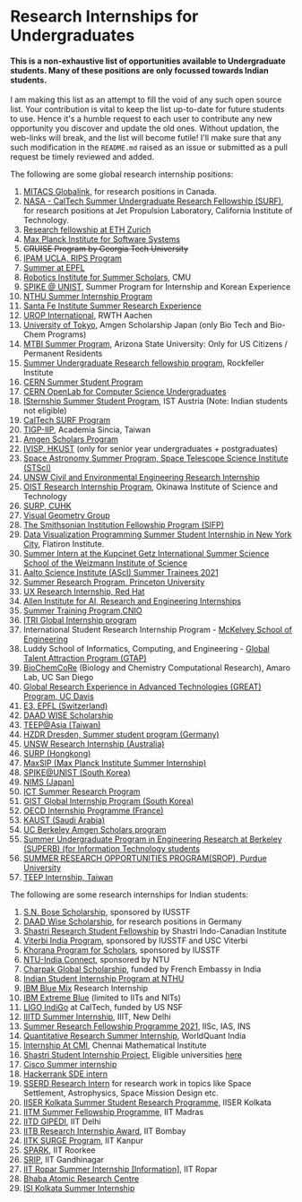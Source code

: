 # Research Internships for Undergraduates

#### This is a non-exhaustive list of opportunities available to Undergraduate students. Many of these positions are only focussed towards Indian students.

I am making this list as an attempt to fill the void of any such open source list. Your contribution is vital to keep the list up-to-date for future students to use. Hence it's a humble request to each user to contribute any new opportunity you discover and update the old ones. Without updation, the web-links will break, and the list will become futile! I'll make sure that any such modification in the `README.md` raised as an issue or submitted as a pull request be timely reviewed and added.

The following are some global research internship positions:

1.  [MITACS Globalink](https://www.mitacs.ca/en/programs/globalink/globalink-research-internship), for research positions in Canada.
2. [NASA - CalTech Summer Undergraduate Research Fellowship (SURF)](https://www.jpl.nasa.gov/edu/intern/apply/caltech-summer-undergraduate-research-fellowship/), for research positions at Jet Propulsion Laboratory, California Institute of Technology.
3. [Research fellowship at ETH Zurich](https://www.inf.ethz.ch/studies/summer-research-fellowship.html)
4. [Max Planck Institute for Software Systems](https://apply.mpi-sws.org/register/internship/)
5. ~~CRUISE Program by Georgia Tech University~~
6. [IPAM UCLA, RIPS Program](http://www.ipam.ucla.edu/programs/student-research-programs/)
7. [Summer at EPFL](https://summer.epfl.ch/)
8. [Robotics Institute for Summer Scholars](https://riss.ri.cmu.edu/), CMU
9. [SPIKE @ UNIST](http://spike.unist.ac.kr/main/main.php), Summer Program for Internship and Korean Experience
10. [NTHU Summer Internship Program](http://eng-en.web.nthu.edu.tw/files/14-1130-129169,r1447-1.php)
11. [Santa Fe Institute Summer Research Experience](https://www.santafe.edu/engage/learn/programs/undergraduate-complexity-research)
12. [UROP International](http://www.rwth-aachen.de/cms/root/Forschung/Angebote-fuer-Forschende/Angebote-fuer-Studierende/UROP/UROP-INternational/~wnr/Informationen-fuer-Studierende/?lidx=1), RWTH Aachen
13. [University of Tokyo](http://www.amgenscholars.com/japan-program), Amgen Scholarship Japan (only Bio Tech and Bio-Chem Programs)
14. [MTBI Summer Program](https://mtbi.asu.edu/summerprogram), Arizona State University: Only for US Citizens / Permanent Residents
15. [Summer Undergraduate Research fellowship program](https://www.rockefeller.edu/education-and-training/surf/), Rockfeller Institute
16. [CERN Summer Student Program](https://careers.cern/summer)  
17. [CERN OpenLab for Computer Science Undergraduates](https://openlab.cern/education)
18. [ISternship Summer Student Program](https://phd.pages.ist.ac.at/isternship/), IST Austria (Note: Indian students not eligible)
19. [CalTech SURF Program](https://www.sfp.caltech.edu/programs/surf/application_information)
20. [TIGP-IIP](https://tigpsip.apps.sinica.edu.tw/index.php), Academia Sincia, Taiwan
21. [Amgen Scholars Program](amgenscholars.com/asia-program)
22. [IVISP, HKUST](https://pg.ust.hk/ivisp) (only for senior year undergraduates + postgraduates)
23. [Space Astronomy Summer Program, Space Telescope Science Institute (STScI)](http://www.stsci.edu/opportunities/space-astronomy-summer-program)
24. [UNSW Civil and Environmental Engineering Research Internship](https://www.engineering.unsw.edu.au/civil-engineering/study-with-us/international-exchange/research-internship-to-unsw-for-international-students)
25. [OIST Research Internship Program](https://groups.oist.jp/grad/research-interns), Okinawa Institute of Science and Technology
26. [SURP, CUHK](http://www.summer.cuhk.edu.hk/surp/)
27. [Visual Geometry Group](https://www.robots.ox.ac.uk/~vgg/)
28. [The Smithsonian Institution Fellowship Program (SIFP)](https://www.smithsonianofi.com/fellowship-opportunities/smithsonian-institution-fellowship-program/)
27. [Data Visualization Programming Summer Student Internship in New York City](https://simonsfoundation.wd1.myworkdayjobs.com/en-US/simonsfoundationcareers/job/162-Fifth-Avenue/Data-Visualization-Intern--SCC_R0000579), Flatiron Institute.
28. [Summer Intern at the Kupcinet Getz International Summer Science School of the Weizmann Institute of Science](https://www.weizmann.ac.il/feinberg/admissions/kupcinet-getz-international-summer-school/about-program-0)
29. [Aalto Science Institute (AScI) Summer Trainees 2021](https://www.aalto.fi/en/open-positions/aalto-science-institute-asci-summer-trainees-2021)
30. [Summer Research Program, Princeton University](https://undergraduateresearch.princeton.edu/programs/summer-programs?field_princeton_status_eligibili_value=Non-Princeton+undergrads&field_class_year_eligibility_value=Juniors&field_division_value=Engineering)
31. [UX Research Internship, Red Hat](https://us-redhat.icims.com/jobs/83084/remote-us-nc/job)
32. [Allen Institute for AI, Research and Engineering Internships](https://allenai.org/internships)
33. [Summer Training Program,CNIO](https://www.cnio.es/en/education-and-career-development/career-development-programmes/undergraduate-students/)
34. [ITRI Global Internship program](https://www.itri.org.tw/english/ListStyle.aspx?DisplayStyle=05&SiteID=1&MmmID=617731531432246346)
35. International Student Research Internship Program - [McKelvey School of Engineering](https://engineering.wustl.edu/academics/undergraduate-research/international-student-research-internship-program.html)
37. Luddy School of Informatics, Computing, and Engineering - [Global Talent Attraction Program (GTAP)](https://luddy.indiana.edu/research/student-research/fellowship.html)
38. [BioChemCoRe](https://biochemcore.ucsd.edu/) (Biology and Chemistry Computational Research), Amaro Lab, UC San Diego 
39. [Global Research Experience in Advanced Technologies (GREAT) Program, UC Davis](https://great.ucdavis.edu/)
40. [E3, EPFL (Switzerland)](https://eee.epfl.ch/)
41. [DAAD WISE Scholarship](https://www2.daad.de/deutschland/stipendium/datenbank/en/21148-scholarship-database/?detail=50015295)
42. [TEEP@Asia (Taiwan)](https://teep.studyintaiwan.org/programs/Engineering)
43. [HZDR Dresden, Summer student program (Germany)](https://www.hzdr.de/db/Cms?pOid=34387&pNid=2519)
45. [UNSW Research Internship (Australia)](https://www.science.unsw.edu.au/student-life/student-opportunities/research-internships)
46. [SURP (Hongkong)](http://www.summer.cuhk.edu.hk/surp/?fbclid=IwAR0-H6g4x7UetRxFQkcnK95zvgjkp81TjgCZlBgv-NjrRSxWiOxy84TZuhw)
47. [MaxSIP (Max Planck Institute Summer Internship)](https://imprs-ls.opencampus.net/en/maxsip_application_info)
48. [SPIKE@UNIST (South Korea)](https://spike.unist.ac.kr:10449/02_learn/learn03.php)
49. [NIMS (Japan)](https://www.nims.go.jp/eng/hr-development/internship.html)
50. [ICT Summer Research Program](https://ict.usc.edu/academics/internships/application/)
51. [GIST Global Internship Program (South Korea)](https://www.gist.ac.kr/en/html/sub07/0702.html)
52. [OECD Internship Programme (France)](https://www.oecd.org/careers/internship-programme/)
53. [KAUST (Saudi Arabia)](https://vsrp.kaust.edu.sa/)
54. [UC Berkeley Amgen Scholars program](https://amgenscholars.berkeley.edu/)
55. [Summer Undergraduate Program in Engineering Research at Berkeley (SUPERB) (for Information Technology students](https://eecs.berkeley.edu/resources/undergrads/research/superb)
56. [SUMMER RESEARCH OPPORTUNITIES PROGRAM(SROP), Purdue University](https://www.purdue.edu/gradschool/diversity/programs/summer-research-opportunities-program/)
57. [TEEP Internship, Taiwan](https://www.roc-taiwan.org/in_en/post/2749.html)

The following are some research internships for Indian students:

1. [S.N. Bose Scholarship](https://www.iusstf.org/program/sn-bose-scholars-program), sponsored by IUSSTF
2. [DAAD Wise Scholarship](https://www.daad.de/go/en/stipa50015295), for research positions in Germany
1. [Shastri Research Student Fellowship](https://www.shastriinstitute.org/shastri-research-student-fellowship) by Shastri Indo-Canadian Institute
2. [Viterbi India Program](https://www.iusstf.org/program/iusstf-viterbi-program), sponsored by IUSSTF and USC Viterbi
3. [Khorana Program for Scholars](https://www.iusstf.org/program/khorana-program-for-scholars), sponsored by IUSSTF
4. [NTU-India Connect](http://global.ntu.edu.sg/GMP/ic/Pages/default.aspx), sponsored by NTU
5. [Charpak Global Scholarship](https://www.inde.campusfrance.org/charpak-lab-scholarship), funded by French Embassy in India
6. [Indian Student Internship Program at NTHU](http://oga.nthu.edu.tw/news.php?id=233&lang=en)
7. [IBM Blue Mix](https://researcher.watson.ibm.com/researcher/view_group_subpage.php?id=8101) Research Internship
8. [IBM Extreme Blue](http://www-07.ibm.com/employment/in/students/extreme-blue/index.html) (limited to IITs and NITs)
9. [LIGO IndiGo](http://jobs.gw-indigo.org/tiki-index.php?page=LIGO-IndIGO+Summer+Students+Program) at CalTech, funded by US NSF
10. [IIITD Summer Internship](https://www.iiitd.ac.in/placement/internships), IIIT, New Delhi
11. [Summer Research Fellowship Programme 2021](https://web-japps.ias.ac.in:8443/fellowship2021/application_instructions.jsp), IISc, IAS, INS
12. [Quantitative Research Summer Internship](https://websim.worldquantchallenge.com/en/cms/wqc/summerprograms/india/), WorldQuant India
13. [Internship At CMI](https://www.cmi.ac.in/admissions/internships.php), Chennai Mathematical Institute
14. [Shastri Student Internship Project](https://www.shastriinstitute.org/Shastri_Student_Internship_Project), Eligible universities [here](https://www.shastriinstitute.org/member-council)
15. [Cisco Summer internship](https://jobs.cisco.com/jobs/ProjectDetail/Software-Engineer-Bachelor-s-Intern-United-States/1295250?source=Pitt+CSC&tags=CDC+SnNG+students-and-new-graduate-programs)
16. [Hackerrank SDE intern](https://breakinghierarchy.com/hackerrank-sde-intern/)
17. [SSERD Research Intern](https://www.sserd.org/internship/) for research work in topics like Space Settlement, Astrophysics, Space Mission Design etc.
18. [IISER Kolkata Summer Student Research Programme](https://www.iiserkol.ac.in/~summer.research/), IISER Kolkata
19. [IITM Summer Fellowship Programme](https://sfp.iitm.ac.in), IIT Madras
20. [IITD GIPEDI](https://web.iitd.ac.in/~subrat/SummerInternshipRules.htm), IIT Delhi
21. [IITB Research Internship Award](http://www.iitb.ac.in/en/education/research-internship), IIT Bombay
22. [IITK SURGE Program](http://surge.iitk.ac.in/about.html), IIT Kanpur
23. [SPARK](http://spark.iitr.ac.in/), IIT Roorkee
24. [SRIP](https://srip.iitgn.ac.in/info/), IIT Gandhinagar
25. [IIT Ropar Summer Internship](https://onlineportal.iitrpr.ac.in/sia-21)[ [Information]](https://www.iitrpr.ac.in/sites/default/files/Advertisement%20for%20Summer%20Internship%202021.pdf), IIT Ropar
26. [Bhaba Atomic Research Centre](http://www.barc.gov.in/student/)
27. [ISI Kolkata Summer Internship](https://www.isical.ac.in/~rcbose/internship/index.html)
